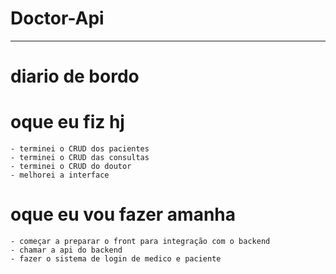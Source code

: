 # Doctor-Api

---
# diario de bordo

# oque eu fiz hj

    - terminei o CRUD dos pacientes
    - terminei o CRUD das consultas
    - terminei o CRUD do doutor
    - melhorei a interface

# oque eu vou fazer amanha
    - começar a preparar o front para integração com o backend
    - chamar a api do backend
    - fazer o sistema de login de medico e paciente



